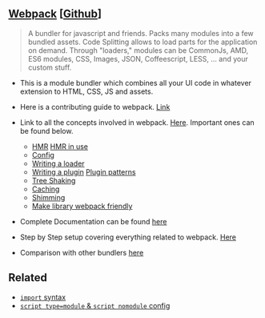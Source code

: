 ## [Webpack](https://webpack.js.org) [[Github](https://github.com/webpack/webpack)]

> A bundler for javascript and friends. Packs many modules into a few bundled assets. Code Splitting allows to load parts for the application on demand. Through "loaders," modules can be CommonJs, AMD, ES6 modules, CSS, Images, JSON, Coffeescript, LESS, ... and your custom stuff.

* This is a module bundler which combines all your UI code in whatever extension to HTML, CSS, JS and assets.
* Here is a contributing guide to webpack. [Link](https://medium.com/webpack/contributors-guide/home)
* Link to all the concepts involved in webpack. [Here](https://webpack.js.org/concepts/). Important ones can be found below.
  * [HMR](https://webpack.js.org/concepts/hot-module-replacement/) [HMR in use](https://webpack.js.org/guides/hot-module-replacement/)
  * [Config](https://webpack.js.org/concepts/configuration/)
  * [Writing a loader](https://webpack.js.org/development/how-to-write-a-loader/)
  * [Writing a plugin](https://webpack.js.org/development/how-to-write-a-plugin/) [Plugin patterns](https://webpack.js.org/development/plugin-patterns/)
  * [Tree Shaking](https://webpack.js.org/guides/tree-shaking/)
  * [Caching](https://webpack.js.org/guides/caching/)
  * [Shimming](https://webpack.js.org/guides/shimming/)
  * [Make library webpack friendly](https://webpack.js.org/guides/author-libraries/)
  
* Complete Documentation can be found [here](https://webpack.js.org/configuration/)
* Step by Step setup covering everything related to webpack. [Here](https://webpack.js.org/guides/)
* Comparison with other bundlers [here](https://webpack.js.org/guides/comparison/)

## Related

* [`import` syntax](https://medium.com/faceyspacey/webpacks-import-will-soon-fetch-js-css-here-s-how-you-do-it-today-4eb5b4929852)
* [`script type=module` & `script nomodule` config](https://philipwalton.com/articles/deploying-es2015-code-in-production-today/)
